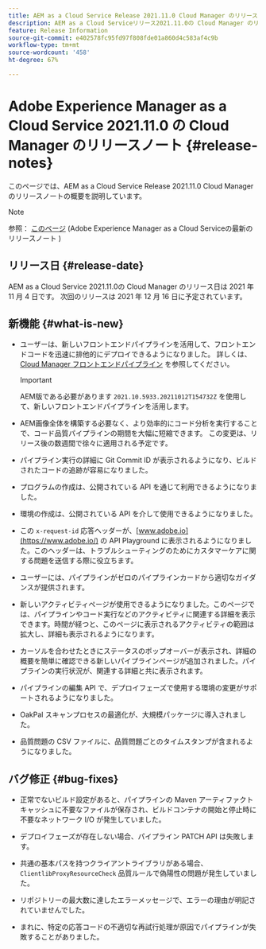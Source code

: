 ```yaml
---
title: AEM as a Cloud Service Release 2021.11.0 Cloud Manager のリリースノート
description: AEM as a Cloud Serviceリリース2021.11.0の Cloud Manager のリリースノートです
feature: Release Information
source-git-commit: e402578fc95fd97f808fde01a860d4c583af4c9b
workflow-type: tm+mt
source-wordcount: '458'
ht-degree: 67%

---
```


# Adobe Experience Manager as a Cloud Service 2021.11.0 の Cloud Manager のリリースノート {#release-notes}

このページでは、AEM as a Cloud Service Release 2021.11.0 Cloud Manager のリリースノートの概要を説明しています。

>[!NOTE]
>
>参照： [このページ](/help/release-notes/release-notes-cloud/release-notes-current.md) (Adobe Experience Manager as a Cloud Serviceの最新のリリースノート )

## リリース日 {#release-date}

AEM as a Cloud Service 2021.11.0の Cloud Manager のリリース日は 2021 年 11 月 4 日です。
次回のリリースは 2021 年 12 月 16 日に予定されています。

## 新機能 {#what-is-new}

* ユーザーは、新しいフロントエンドパイプラインを活用して、フロントエンドコードを迅速に排他的にデプロイできるようになりました。 詳しくは、 [Cloud Manager フロントエンドパイプライン](/help/implementing/cloud-manager/configuring-pipelines/introduction-ci-cd-pipelines.md#front-end) を参照してください。

   >[!IMPORTANT]
   >AEM版である必要があります `2021.10.5933.20211012T154732Z` を使用して、新しいフロントエンドパイプラインを活用します。

* AEM画像全体を構築する必要なく、より効率的にコード分析を実行することで、コード品質パイプラインの期間を大幅に短縮できます。 この変更は、リリース後の数週間で徐々に適用される予定です。

* パイプライン実行の詳細に Git Commit ID が表示されるようになり、ビルドされたコードの追跡が容易になりました。

* プログラムの作成は、公開されている API を通じて利用できるようになりました。

* 環境の作成は、公開されている API を介して使用できるようになりました。

* この `x-request-id` 応答ヘッダーが、[www.adobe.io](https://www.adobe.io/) の API Playground に表示されるようになりました。このヘッダーは、トラブルシューティングのためにカスタマーケアに関する問題を送信する際に役立ちます。

* ユーザーには、パイプラインがゼロのパイプラインカードから適切なガイダンスが提供されます。

* 新しいアクティビティページが使用できるようになりました。このページでは、パイプラインやコード実行などのアクティビティに関連する詳細を表示できます。時間が経つと、このページに表示されるアクティビティの範囲は拡大し、詳細も表示されるようになります。

* カーソルを合わせたときにステータスのポップオーバーが表示され、詳細の概要を簡単に確認できる新しいパイプラインページが追加されました。パイプラインの実行状況が、関連する詳細と共に表示されます。

* パイプラインの編集 API で、デプロイフェーズで使用する環境の変更がサポートされるようになりました。

* OakPal スキャンプロセスの最適化が、大規模パッケージに導入されました。

* 品質問題の CSV ファイルに、品質問題ごとのタイムスタンプが含まれるようになりました。

## バグ修正 {#bug-fixes}

* 正常でないビルド設定があると、パイプラインの Maven アーティファクトキャッシュに不要なファイルが保存され、ビルドコンテナの開始と停止時に不要なネットワーク I/O が発生していました。

* デプロイフェーズが存在しない場合、パイプライン PATCH API は失敗します。

* 共通の基本パスを持つクライアントライブラリがある場合、`ClientlibProxyResourceCheck` 品質ルールで偽陽性の問題が発生していました。

* リポジトリーの最大数に達したエラーメッセージで、エラーの理由が明記されていませんでした。

* まれに、特定の応答コードの不適切な再試行処理が原因でパイプラインが失敗することがありました。
